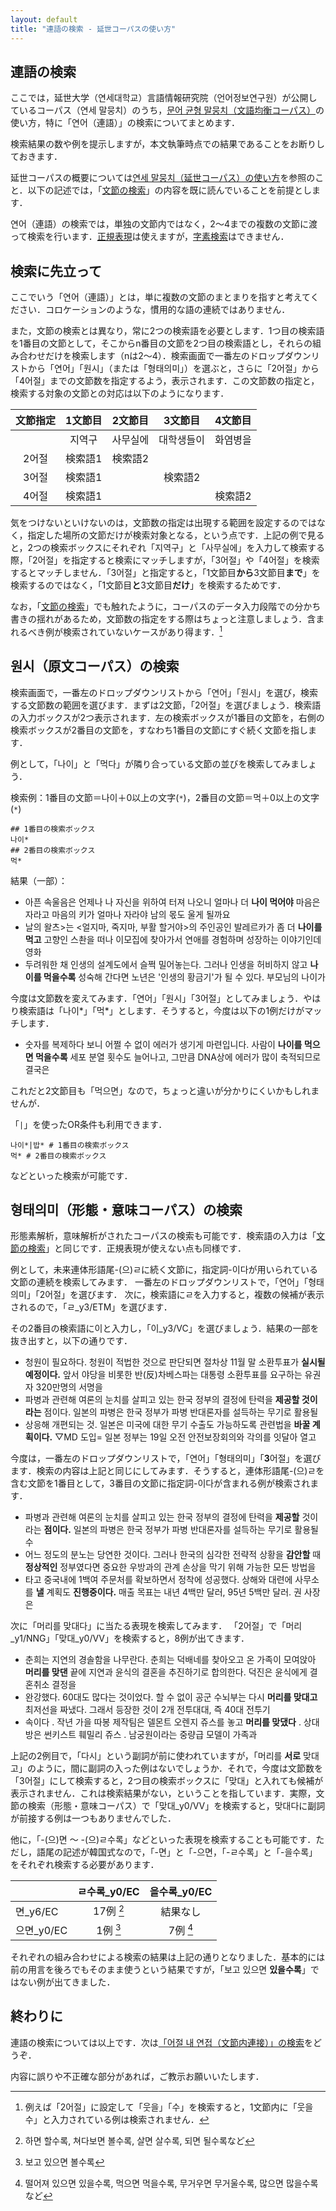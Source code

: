 ```yaml
---
layout: default
title: "連語の検索 - 延世コーパスの使い方"
---
```


## 連語の検索

ここでは，延世大学（연세대학교）言語情報研究院（언어정보연구원）が公開しているコーパス（연세 말뭉치）のうち，[문어 균형 말뭉치（文語均衡コーパス）](https://ilis.yonsei.ac.kr/corpus/#/search/WR)の使い方，特に「연어（連語）」の検索についてまとめます．

検索結果の数や例を提示しますが，本文執筆時点での結果であることをお断りしておきます．

延世コーパスの概要については[연세 말뭉치（延世コーパス）の使い方](overview_yonsei)を参照のこと．以下の記述では，「[文節の検索](written_1)」の内容を既に読んでいることを前提とします．

연어（連語）の検索では，単独の文節内ではなく，2～4までの複数の文節に渡って検索を行います．[正規表現](written_1#正規表現の活用)は使えますが，[字素検索](written_1#字素検索の活用)はできません．

## 検索に先立って

ここでいう「연어（連語）」とは，単に複数の文節のまとまりを指すと考えてください．コロケーションのような，慣用的な語の連続ではありません．

また，文節の検索とは異なり，常に2つの検索語を必要とします．1つ目の検索語を1番目の文節として，そこからn番目の文節を2つ目の検索語とし，それらの組み合わせだけを検索します（nは2～4）．検索画面で一番左のドロップダウンリストから「연어」「원시」（または「형태의미」）を選ぶと，さらに「2어절」から「4어절」までの文節数を指定するよう，表示されます．この文節数の指定と，検索する対象の文節との対応は以下のようになります．

|  文節指定  | 1文節目   | 2文節目  | 3文節目  | 4文節目     | 
|:-------:|:-------:|:---------:|:-------:|:-------:|
|       | 지역구 | 사무실에 | 대학생들이 | 화염병을 |
| 2어절     | 検索語1 | 検索語2   |    |
| 3어절     | 検索語1 |           |検索語2 |     |
| 4어절     | 検索語1    ||| 検索語2    |

気をつけないといけないのは，文節数の指定は出現する範囲を設定するのではなく，指定した場所の文節だけが検索対象となる，という点です．上記の例で見ると，2つの検索ボックスにそれぞれ「지역구」と「사무실에」を入力して検索する際，「2어절」を指定すると検索にマッチしますが，「3어절」や「4어절」を検索するとマッチしません．「3어절」と指定すると，「1文節目**から**3文節目**まで**」を検索するのではなく，「1文節目**と**3文節目**だけ**」を検索するためです．

なお，「[文節の検索](written_1#検索に先立って)」でも触れたように，コーパスのデータ入力段階での分かち書きの揺れがあるため，文節数の指定をする際はちょっと注意しましょう．含まれるべき例が検索されていないケースがあり得ます．[^spacing]

## 원시（原文コーパス）の検索

検索画面で，一番左のドロップダウンリストから「연어」「원시」を選び，検索する文節数の範囲を選びます．まずは2文節，「2어절」を選びましょう．検索語の入力ボックスが2つ表示されます．左の検索ボックスが1番目の文節を，右側の検索ボックスが2番目の文節を，すなわち1番目の文節にすぐ続く文節を指します．

例として，「나이」と「먹다」が隣り合っている文節の並びを検索してみましょう．

検索例：1番目の文節＝나이＋0以上の文字(`*`)，2番目の文節＝먹＋0以上の文字(`*`)

```text
## 1番目の検索ボックス
나이*
## 2番目の検索ボックス
먹*
```

結果（一部）：
  - 아픈 속울음은 언제나 나 자신을 위하여 터져 나오니 얼마나 더 **나이 먹어야** 마음은 자라고 마음의 키가 얼마나 자라야 남의 몫도 울게 될까요
  - 날의 왈츠>는 <얼지마, 죽지마, 부활 할거야>의 주인공인 발레르카가 좀 더 **나이를 먹고** 고향인 스촨을 떠나 이모집에 찾아가서 연애를 경험하며 성장하는 이야기인데 영화
  - 두려워한 채 인생의 설계도에서 슬쩍 밀어놓는다. 그러나 인생을 허비하지 않고 **나이를 먹을수록** 성숙해 간다면 노년은 '인생의 황금기'가 될 수 있다. 부모님의 나이가

今度は文節数を変えてみます．「연어」「원시」「3어절」としてみましょう．やはり検索語は「나이*」「먹*」とします．そうすると，今度は以下の1例だけがマッチします．

  - 숫자를 복제하다 보니 어쩔 수 없이 에러가 생기게 마련입니다. 사람이 **나이를 먹으면 먹을수록** 세포 분열 횟수도 늘어나고, 그만큼 DNA상에 에러가 많이 축적되므로 결국은

これだと2文節目も「먹으면」なので，ちょっと違いが分かりにくいかもしれませんが．

「`|`」を使ったOR条件も利用できます．

```text
나이*|밥* # 1番目の検索ボックス
먹* # 2番目の検索ボックス
```

などといった検索が可能です．

## 형태의미（形態・意味コーパス）の検索

形態素解析，意味解析がされたコーパスの検索も可能です．検索語の入力は「[文節の検索](written_1#형태의미形態意味コーパスの検索)」と同じです．正規表現が使えない点も同様です．

例として，未来連体形語尾-(으)ㄹに続く文節に，指定詞-이다が用いられている文節の連続を検索してみます．
一番左のドロップダウンリストで，「연어」「형태의미」「2어절」を選びます．
次に，検索語にㄹを入力すると，複数の候補が表示されるので，「ㄹ_y3/ETM」を選びます．

その2番目の検索語に이と入力し，「이_y3/VC」を選びましょう．結果の一部を抜き出すと，以下の通りです．

  - 청원이 필요하다. 청원이 적법한 것으로 판단되면 절차상 11월 말 소환투표가 **실시될 예정이다.** 앞서 야당을 비롯한 반(反)차베스파는 대통령 소환투표를 요구하는 유권자 320만명의 서명을
  - 파병과 관련해 여론의 눈치를 살피고 있는 한국 정부의 결정에 탄력을 **제공할 것이라는** 점이다. 일본의 파병은 한국 정부가 파병 반대론자를 설득하는 무기로 활용될
  - 상응해 개편되는 것. 일본은 미국에 대한 무기 수출도 가능하도록 관련법을 **바꿀 계획이다.** ▽MD 도입= 일본 정부는 19일 오전 안전보장회의와 각의를 잇달아 열고

今度は，一番左のドロップダウンリストで，「연어」「형태의미」「**3**어절」を選びます．検索の内容は上記と同じにしてみます．そうすると，連体形語尾-(으)ㄹを含む文節を1番目として，3番目の文節に指定詞-이다が含まれる例が検索されます．

  - 파병과 관련해 여론의 눈치를 살피고 있는 한국 정부의 결정에 탄력을 **제공할** 것이라는 **점이다.** 일본의 파병은 한국 정부가 파병 반대론자를 설득하는 무기로 활용될 수
  - 어느 정도의 분노는 당연한 것이다. 그러나 한국의 심각한 전략적 상황을 **감안할** 때 **정상적인** 정부였다면 중요한 우방과의 관계 손상을 막기 위해 가능한 모든 방법을
  - 타고 중국내에 1백여 주문처를 확보하면서 정착에 성공했다. 상해와 대련에 사무소를 **낼** 계획도 **진행중이다.** 매출 목표는 내년 4백만 달러, 95년 5백만 달러. 권 사장은

次に「머리를 맞대다」に当たる表現を検索してみます．
「2어절」で「머리_y1/NNG」「맞대_y0/VV」を検索すると，8例が出てきます．

  - 춘희는 지연의 경솔함을 나무란다. 춘희는 덕배네를 찾아오고 온 가족이 모여앉아 **머리를 맞댄** 끝에 지연과 윤식의 결혼을 추진하기로 합의한다. 덕진은 윤식에게 결혼취소 결정을
  - 완강했다. 60대도 많다는 것이었다. 할 수 없이 공군 수뇌부는 다시 **머리를 맞대고** 최저선을 짜냈다. 그래서 등장한 것이 2개 전투대대, 즉 40대 전투기
  - 속이다 . 작년 가을 따봉 제작팀은 델몬트 오렌지 쥬스를 놓고 **머리를 맞댔다** . 상대방은 썬키스트 훼밀리 쥬스 . 남궁원이라는 중량급 모델이 가족과

上記の2例目で，「다시」という副詞が前に使われていますが，「머리를 **서로** 맞대고」のように，間に副詞の入った例はないでしょうか．それで，今度は文節数を「3어절」にして検索すると，2つ目の検索ボックスに「맞대」と入れても候補が表示されません．これは検索結果がない，ということを指しています．実際，文節の検索（形態・意味コーパス）で「맞대_y0/VV」を検索すると，맞대다に副詞が前接する例は一つもありませんでした．

他に，「-(으)면 ～ -(으)ㄹ수록」などといった表現を検索することも可能です．ただし，語尾の記述が韓国式なので，「-면」と「-으면，「-ㄹ수록」と「-을수록」をそれぞれ検索する必要があります．

|            |  ㄹ수록_y0/EC  | 을수록_y0/EC |
|------------|:-----------:|:-----------:|
|면_y6/EC  |    17例 [^ex17]    |  結果なし  |
| 으면_y0/EC |  1例 [^ex1]   | 7例 [^ex7]    |

それぞれの組み合わせによる検索の結果は上記の通りとなりました．基本的には前の用言を後ろでもそのまま使うという結果ですが，「보고 있으면 **있을수록**」ではない例が出てきました．

## 終わりに

連語の検索については以上です．次は[「어절 내 연접（文節内連接）」の検索](written_3)をどうぞ．

内容に誤りや不正確な部分があれば，ご教示お願いいたします．

[^spacing]: 例えば「2어절」に設定して「웃을」「수」を検索すると，1文節内に「웃을수」と入力されている例は検索されません．

[^ex17]: 하면 할수록, 쳐다보면 볼수록, 살면 살수록, 되면 될수록など

[^ex1]: 보고 있으면 볼수록

[^ex7]: 떨어져 있으면 있을수록, 먹으면 먹을수록, 무거우면 무거울수록, 많으면 많을수록など
